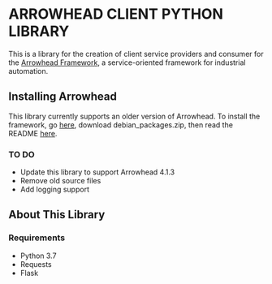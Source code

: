 # ARROWHEAD CLIENT PYTHON LIBRARY
This is a library for the creation of client service providers and consumer for the [Arrowhead Framework](www.arrowhead.eu), a service-oriented framework for industrial automation.

## Installing Arrowhead
This library currently supports an older version of Arrowhead.
To install the framework, go [here](https://github.com/arrowhead-f/core-java/releases/tag/4.1.0), download debian\_packages.zip, then read the README [here](https://github.com/arrowhead-f/core-java).

### TO DO
 - Update this library to support Arrowhead 4.1.3
 - Remove old source files
 - Add logging support

## About This Library
### Requirements
 - Python 3.7
 - Requests
 - Flask
